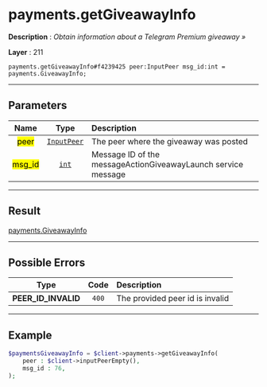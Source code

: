 # payments.getGiveawayInfo

**Description** : *Obtain information about a Telegram Premium giveaway &raquo;*

**Layer** : 211

```tl
payments.getGiveawayInfo#f4239425 peer:InputPeer msg_id:int = payments.GiveawayInfo;
```

---

## Parameters

| Name | Type | Description |
| :---: | :---: | :--- |
| <mark>peer</mark> | [`InputPeer`](type/InputPeer) | The peer where the giveaway was posted |
| <mark>msg_id</mark> | [`int`](type/int) | Message ID of the messageActionGiveawayLaunch service message |

---

## Result

[payments.GiveawayInfo](type/payments.GiveawayInfo)

---

## Possible Errors

| Type | Code | Description |
| :---: | :---: | :--- |
| **PEER_ID_INVALID** | `400` | The provided peer id is invalid |

---

## Example

```php
$paymentsGiveawayInfo = $client->payments->getGiveawayInfo(
	peer : $client->inputPeerEmpty(),
	msg_id : 76,
);
```